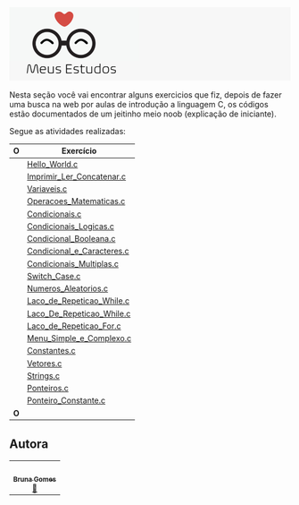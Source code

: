 ![meus estudos](https://github.com/littlebru/Linguagem-C/blob/master/imagens/Logo.png)

Nesta seção você vai encontrar alguns exercicios que fiz, depois de fazer uma busca na web por aulas de introdução a linguagem C, os códigos estão documentados de um jeitinho meio noob (explicação de iniciante).

Segue as atividades realizadas: 

|   O     | Exercício |
|:------:|-----------|
| | [Hello_World.c](https://github.com/littlebru/Linguagem-C/blob/master/ESTUDOS/01-%20Hello_World.c)  |
|| [Imprimir_Ler_Concatenar.c](https://github.com/littlebru/Linguagem-C/blob/master/ESTUDOS/02-%20Imprimir_Ler_Concatenar.c)  |
|| [Variaveis.c](https://github.com/littlebru/Linguagem-C/blob/master/ESTUDOS/03-%20Variaveis.c)|
|| [Operacoes_Matematicas.c](https://github.com/littlebru/Linguagem-C/blob/master/ESTUDOS/04-%20Operacoes_Matematicas.c)	|
|| [Condicionais.c](https://github.com/littlebru/Linguagem-C/blob/master/ESTUDOS/05-%20Condicionais.c)|
|| [Condicionais_Logicas.c](https://github.com/littlebru/Linguagem-C/blob/master/ESTUDOS/06-%20Condicionais_Logicas.c) |
|| [Condicional_Booleana.c](https://github.com/littlebru/Linguagem-C/blob/master/ESTUDOS/07-%20Condicional_Booleana.c)	|
|| [Condicional_e_Caracteres.c](https://github.com/littlebru/Linguagem-C/blob/master/ESTUDOS/08-%20Condicional_e_Caracteres.c)	|
|| [Condicionais_Multiplas.c](https://github.com/littlebru/Linguagem-C/blob/master/ESTUDOS/09-%20Condicionais_Multiplas.c)	|
|| [Switch_Case.c](https://github.com/littlebru/Linguagem-C/blob/master/ESTUDOS/10-%20Switch_Case.c) |
|| [Numeros_Aleatorios.c](https://github.com/littlebru/Linguagem-C/blob/master/ESTUDOS/11-%20Numeros_Aleatorios.c)	|
|| [Laco_de_Repeticao_While.c](https://github.com/littlebru/Linguagem-C/blob/master/ESTUDOS/12-%20Laco_de_Repeticao_While.c)	|
|| [Laco_De_Repeticao_While.c](https://github.com/littlebru/Linguagem-C/blob/master/ESTUDOS/13-%20Laco_de_Repeticao_While.c)	|
|| [Laco_de_Repeticao_For.c](https://github.com/littlebru/Linguagem-C/blob/master/ESTUDOS/14-%20Laco_de_Repeticao_For.c)	|
|| [Menu_Simple_e_Complexo.c](https://github.com/littlebru/Linguagem-C/blob/master/ESTUDOS/15-%20Menu_Simple_e_Complexo.c)	|
|| [Constantes.c](https://github.com/littlebru/Linguagem-C/blob/master/ESTUDOS/16-%20Constantes.c)	|
|| [Vetores.c](https://github.com/littlebru/Linguagem-C/blob/master/ESTUDOS/17-%20Vetores.c)	|
|| [Strings.c](https://github.com/littlebru/Linguagem-C/blob/master/ESTUDOS/18-%20Strings.c)	|
|| [Ponteiros.c](https://github.com/littlebru/Linguagem-C/blob/master/ESTUDOS/19-%20Ponteiros.c)	|
|| [Ponteiro_Constante.c](https://github.com/littlebru/Linguagem-C/blob/master/ESTUDOS/13-%20Ponteiro_Constante.c)|
|**O**||

## Autora
<table>
  <tr>
    <td align="center"><a href="https://github.com/littlebru"><img src="https://avatars3.githubusercontent.com/u/41810923?s=460&u=c2196ec3a4f76218d7b11bb2a9cf025d2d2e9fdc&v=4" width="100px;" alt=""/><br /><sub><b>Bruna Gomes</b></sub></a><br /><a href="https://github.com/littlebru/Linguagem-C/" title="Code">💜</a></td>
</table>

